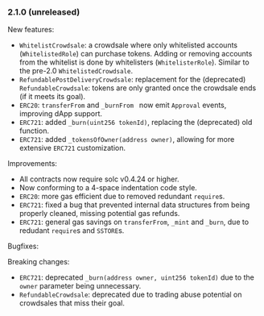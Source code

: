 ### 2.1.0 (unreleased)

New features:
 * `WhitelistCrowdsale`: a crowdsale where only whitelisted accounts (`WhitelistedRole`) can purchase tokens. Adding or removing accounts from the whitelist is done by whitelisters (`WhitelisterRole`). Similar to the pre-2.0 `WhitelistedCrowdsale`.
 * `RefundablePostDeliveryCrowdsale`: replacement for the (deprecated) `RefundableCrowdsale`: tokens are only granted once the crowdsale ends (if it meets its goal).
 * `ERC20`: `transferFrom` and `_burnFrom ` now emit `Approval` events, improving dApp support.
 * `ERC721`: added `_burn(uint256 tokenId)`, replacing the (deprecated) old function.
 * `ERC721`: added `_tokensOfOwner(address owner)`, allowing for more extensive `ERC721` customization.

Improvements:
 * All contracts now require solc v0.4.24 or higher.
 * Now conforming to a 4-space indentation code style.
 * `ERC20`: more gas efficient due to removed redundant `require`s.
 * `ERC721`: fixed a bug that prevented internal data structures from being properly cleaned, missing potential gas refunds.
 * `ERC721`: general gas savings on `transferFrom`, `_mint` and `_burn`, due to redudant `require`s and `SSTORE`s.

Bugfixes:

Breaking changes:
 * `ERC721`: deprecated `_burn(address owner, uint256 tokenId)` due to the `owner` parameter being unnecessary.
 * `RefundableCrowdsale`: deprecated due to trading abuse potential on crowdsales that miss their goal.
